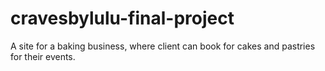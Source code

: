 # cravesbylulu-final-project
A site for a baking business, where client can book for cakes and pastries for their events.
